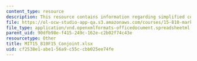 ```yaml
---
content_type: resource
description: This resource contains information regarding simplified conjoint analysis.
file: https://ol-ocw-studio-app-qa.s3.amazonaws.com/courses/15-810-marketing-management-analytics-frameworks-and-applications-fall-2015/cf2538e1abe156a9c55ccbb025ee74fe_MIT15_810F15_Conjoint.xlsx
file_type: application/vnd.openxmlformats-officedocument.spreadsheetml.sheet
parent_uid: 90dfb98e-f415-249c-162e-c2b02f74c43e
resourcetype: Other
title: MIT15_810F15_Conjoint.xlsx
uid: cf2538e1-abe1-56a9-c55c-cbb025ee74fe
---
```

